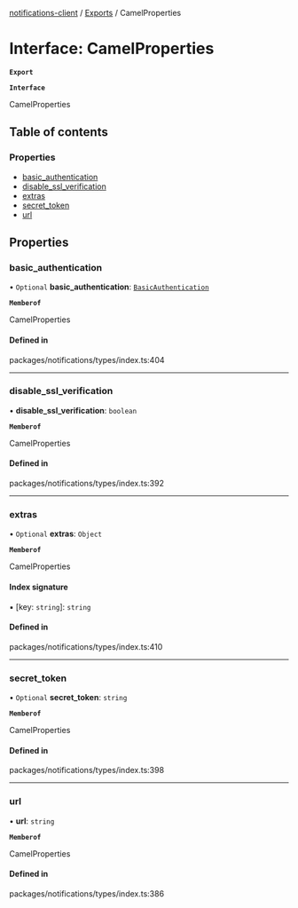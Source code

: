 [notifications-client](../README.md) / [Exports](../modules.md) / CamelProperties

# Interface: CamelProperties

**`Export`**

**`Interface`**

CamelProperties

## Table of contents

### Properties

- [basic\_authentication](CamelProperties.md#basic_authentication)
- [disable\_ssl\_verification](CamelProperties.md#disable_ssl_verification)
- [extras](CamelProperties.md#extras)
- [secret\_token](CamelProperties.md#secret_token)
- [url](CamelProperties.md#url)

## Properties

### basic\_authentication

• `Optional` **basic\_authentication**: [`BasicAuthentication`](BasicAuthentication.md)

**`Memberof`**

CamelProperties

#### Defined in

packages/notifications/types/index.ts:404

___

### disable\_ssl\_verification

• **disable\_ssl\_verification**: `boolean`

**`Memberof`**

CamelProperties

#### Defined in

packages/notifications/types/index.ts:392

___

### extras

• `Optional` **extras**: `Object`

**`Memberof`**

CamelProperties

#### Index signature

▪ [key: `string`]: `string`

#### Defined in

packages/notifications/types/index.ts:410

___

### secret\_token

• `Optional` **secret\_token**: `string`

**`Memberof`**

CamelProperties

#### Defined in

packages/notifications/types/index.ts:398

___

### url

• **url**: `string`

**`Memberof`**

CamelProperties

#### Defined in

packages/notifications/types/index.ts:386
